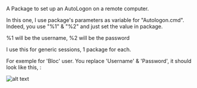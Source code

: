 A Package to set up an AutoLogon on a remote computer.

In this one, I use package's parameters as variable for "Autologon.cmd".
Indeed, you use "%1" & "%2" and just set the value in package.

%1 will be the username,
%2 will be the password

I use this for generic sessions, 1 package for each.

For exemple for 'Bloc' user. You replace 'Username' & 'Password', it should look like this, :

![alt text](https://github.com/wizz13150/PDQ_Repo/blob/master/Scripts/Autologon/Autologon_example.png)
